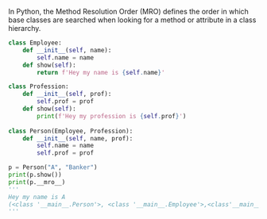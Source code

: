 In Python, the Method Resolution Order (MRO) defines the order in which base classes are searched when looking for a method or attribute in a class hierarchy.
```python
class Employee:
    def __init__(self, name):
        self.name = name
    def show(self):
        return f'Hey my name is {self.name}'

class Profession:
    def __init__(self, prof):
        self.prof = prof
    def show(self):
        print(f'Hey my profession is {self.prof}')
        
class Person(Employee, Profession):
    def __init__(self, name, prof):
        self.name = name
        self.prof = prof

p = Person("A", "Banker")
print(p.show())
print(p.__mro__)
'''
Hey my name is A
(<class '__main__.Person'>, <class '__main__.Employee'>,<class'__main__.Profession'>, <class 'object'>)
'''
```

